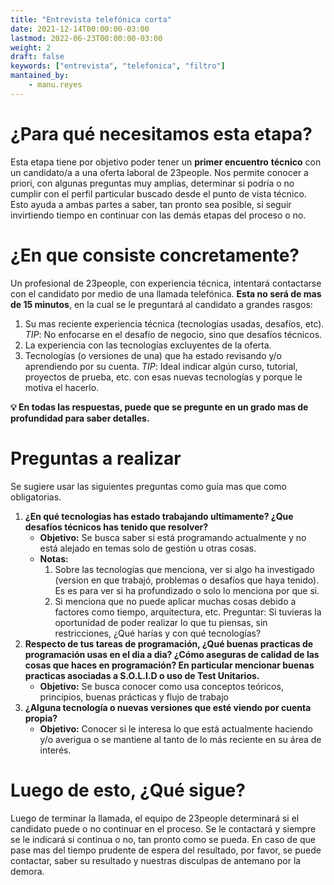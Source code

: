 ```yaml
---
title: "Entrevista telefónica corta"
date: 2021-12-14T00:00:00-03:00
lastmod: 2022-06-23T00:00:00-03:00
weight: 2
draft: false
keywords: ["entrevista", "telefonica", "filtro"]
mantained_by:
    - manu.reyes
---
```


# ¿Para qué necesitamos esta etapa?

Esta etapa tiene por objetivo poder tener un **primer encuentro** **técnico** con un candidato/a a una oferta laboral de 23people. Nos permite conocer a priori, con algunas preguntas muy amplias, determinar si podría o no cumplir con el perfil particular buscado desde el punto de vista técnico. Esto ayuda a ambas partes a saber, tan pronto sea posible, si seguir invirtiendo tiempo en continuar con las demás etapas del proceso o no.

# ¿En que consiste concretamente?

Un profesional de 23people, con experiencia técnica, intentará contactarse con el candidato por medio de una llamada telefónica. **Esta no será de mas de 15 minutos**, en la cual se le preguntará al candidato a grandes rasgos:

1. Su mas reciente experiencia técnica (tecnologías usadas, desafíos, etc). _TIP_: No enfocarse en el desafío de negocio, sino que desafíos técnicos.
2. La experiencia con las tecnologías excluyentes de la oferta.
3. Tecnologías (o versiones de una) que ha estado revisando y/o aprendiendo por su cuenta. _TIP_: Ideal indicar algún curso, tutorial, proyectos de prueba, etc. con esas nuevas tecnologías y porque le motiva el hacerlo.

**💡 En todas las respuestas, puede que se pregunte en un grado mas de profundidad para saber detalles.**

# Preguntas a realizar

Se sugiere usar las siguientes preguntas como guía mas que como obligatorias.

1. **¿En qué tecnologias has estado trabajando ultimamente? ¿Que desafíos técnicos has tenido que resolver?**
    - **Objetivo:** Se busca saber si está programando actualmente y no está alejado en temas solo de gestión u otras cosas.
    - **Notas:**
        1. Sobre las tecnologias que menciona, ver si algo ha investigado (version en que trabajó, problemas o desafíos que haya tenido). Es es para ver si ha profundizado o solo lo menciona por que si.
        2. Si menciona que no puede aplicar muchas cosas debido a factores como tiempo, arquitectura, etc. Preguntar: Si tuvieras la oportunidad de poder realizar lo que tu piensas, sin restricciones, ¿Qué harías y con qué tecnologías?
2. **Respecto de tus tareas de programación, ¿Qué buenas practicas de programación usas en el dia a dia? ¿Cómo aseguras de calidad de las cosas que haces en programación? En particular mencionar buenas practicas asociadas a S.O.L.I.D o uso de Test Unitarios.**
    - **Objetivo:** Se busca conocer como usa conceptos teóricos, principios, buenas prácticas y flujo de trabajo
3. **¿Alguna tecnología o nuevas versiones que esté viendo por cuenta propia?**
    - **Objetivo:** Conocer si le interesa lo que está actualmente haciendo y/o averigua o se mantiene al tanto de lo más reciente en su área de interés.

# Luego de esto, ¿Qué sigue?

Luego de terminar la llamada, el equipo de 23people determinará si el candidato puede o no continuar en el proceso. Se le contactará y siempre se le indicará si continua o no, tan pronto como se pueda. En caso de que pase mas del tiempo prudente de espera del resultado, por favor, se puede contactar, saber su resultado y nuestras disculpas de antemano por la demora.
